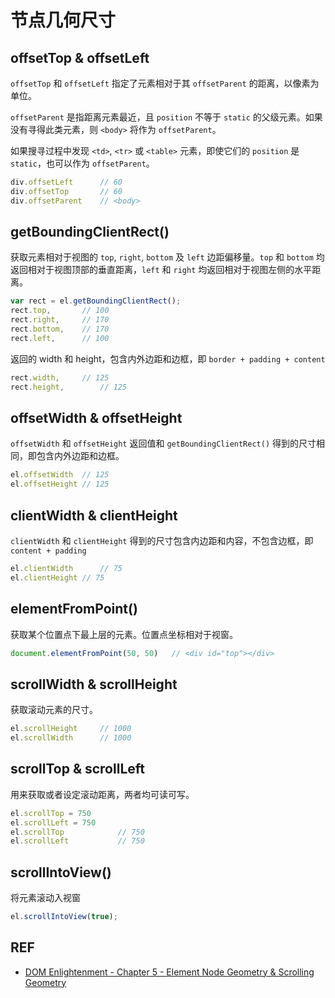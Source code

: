 # 节点几何尺寸

## offsetTop & offsetLeft

`offsetTop` 和 `offsetLeft` 指定了元素相对于其 `offsetParent` 的距离，以像素为单位。

`offsetParent` 是指距离元素最近，且 `position` 不等于 `static` 的父级元素。如果没有寻得此类元素，则 `<body>` 将作为 `offsetParent`。

如果搜寻过程中发现 `<td>`, `<tr>` 或 `<table>` 元素，即使它们的 `position` 是 `static`，也可以作为 `offsetParent`。

```js
div.offsetLeft		// 60
div.offsetTop		// 60
div.offsetParent	// <body>
```

## getBoundingClientRect()

获取元素相对于视图的 `top`, `right`, `bottom` 及 `left` 边距偏移量。`top` 和 `bottom` 均返回相对于视图顶部的垂直距离，`left` 和 `right` 均返回相对于视图左侧的水平距离。

```js
var rect = el.getBoundingClientRect();
rect.top,		// 100
rect.right,		// 170
rect.bottom,	// 170
rect.left,		// 100
```

返回的 width 和 height，包含内外边距和边框，即 `border + padding + content`

```js
rect.width,		// 125
rect.height,		// 125
```

## offsetWidth & offsetHeight

`offsetWidth` 和 `offsetHeight` 返回值和 `getBoundingClientRect()` 得到的尺寸相同，即包含内外边距和边框。

```js
el.offsetWidth	// 125
el.offsetHeight	// 125
```

## clientWidth & clientHeight

`clientWidth` 和 `clientHeight` 得到的尺寸包含内边距和内容，不包含边框，即 `content + padding`

```js
el.clientWidth		// 75
el.clientHeight	// 75
```

## elementFromPoint()

获取某个位置点下最上层的元素。位置点坐标相对于视窗。

```js
document.elementFromPoint(50, 50)	// <div id="top"></div>
```

## scrollWidth & scrollHeight

获取滚动元素的尺寸。

```js
el.scrollHeight	    // 1000
el.scrollWidth		// 1000
```

## scrollTop & scrollLeft

用来获取或者设定滚动距离，两者均可读可写。

```js
el.scrollTop = 750
el.scrollLeft = 750
el.scrollTop 			// 750
el.scrollLeft			// 750
```

## scrollIntoView()

将元素滚动入视窗

```js
el.scrollIntoView(true);
```

## REF

- [DOM Enlightenment - Chapter 5 - Element Node Geometry & Scrolling Geometry](http://www.domenlightenment.com/#5)